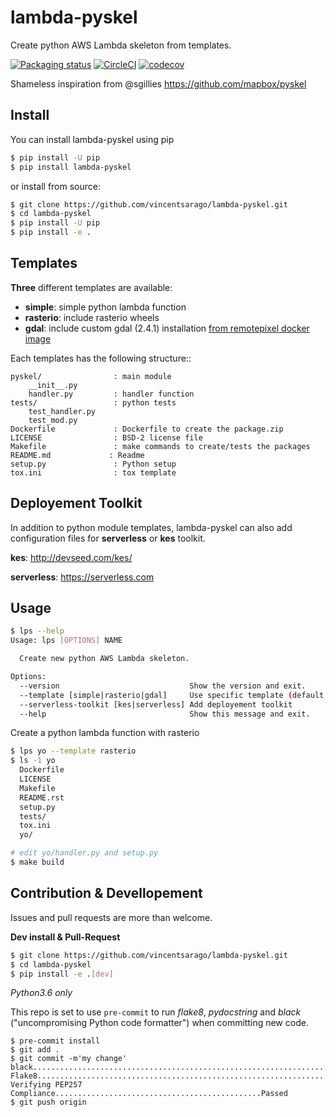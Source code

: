 # lambda-pyskel

Create python AWS Lambda skeleton from templates.

[![Packaging status](https://badge.fury.io/py/lambda-pyskel.svg)](https://badge.fury.io/py/lambda-pyskel)
[![CircleCI](https://circleci.com/gh/vincentsarago/lambda-pyskel.svg?style=svg)](https://circleci.com/gh/vincentsarago/lambda-pyskel)
[![codecov](https://codecov.io/gh/vincentsarago/lambda-pyskel/branch/master/graph/badge.svg)](https://codecov.io/gh/vincentsarago/lambda-pyskel)

Shameless inspiration from @sgillies https://github.com/mapbox/pyskel

## Install

You can install lambda-pyskel using pip

```bash
$ pip install -U pip
$ pip install lambda-pyskel
```

or install from source:

```bash
$ git clone https://github.com/vincentsarago/lambda-pyskel.git
$ cd lambda-pyskel
$ pip install -U pip
$ pip install -e .
```

## Templates

**Three** different templates are available:
  - **simple**: simple python lambda function
  - **rasterio**: include rasterio wheels
  - **gdal**: include custom gdal (2.4.1) installation [from remotepixel docker image](https://github.com/RemotePixel/amazonlinux-gdal)

Each templates has the following structure::
```
pyskel/                : main module
    __init__.py
    handler.py         : handler function
tests/                 : python tests
    test_handler.py
    test_mod.py
Dockerfile             : Dockerfile to create the package.zip
LICENSE                : BSD-2 license file
Makefile               : make commands to create/tests the packages
README.md             : Readme
setup.py               : Python setup
tox.ini                : tox template
```

## Deployement Toolkit

In addition to python module templates, lambda-pyskel can also add
configuration files for **serverless** or **kes** toolkit.

**kes**: http://devseed.com/kes/

**serverless**: https://serverless.com

## Usage

```bash
$ lps --help
Usage: lps [OPTIONS] NAME

  Create new python AWS Lambda skeleton.

Options:
  --version                             Show the version and exit.
  --template [simple|rasterio|gdal]     Use specific template (default: 'simple')
  --serverless-toolkit [kes|serverless] Add deployement toolkit
  --help                                Show this message and exit.
```

Create a python lambda function with rasterio

```bash
$ lps yo --template rasterio
$ ls -1 yo
  Dockerfile
  LICENSE
  Makefile
  README.rst
  setup.py
  tests/
  tox.ini
  yo/

# edit yo/handler.py and setup.py
$ make build
```

## Contribution & Devellopement

Issues and pull requests are more than welcome.

**Dev install & Pull-Request**

```bash
$ git clone https://github.com/vincentsarago/lambda-pyskel.git
$ cd lambda-pyskel
$ pip install -e .[dev]
```

*Python3.6 only*

This repo is set to use `pre-commit` to run *flake8*, *pydocstring* and *black* ("uncompromising Python code formatter") when committing new code.

```
$ pre-commit install
$ git add .
$ git commit -m'my change'
black....................................................................Passed
Flake8...................................................................Passed
Verifying PEP257 Compliance..............................................Passed
$ git push origin
```